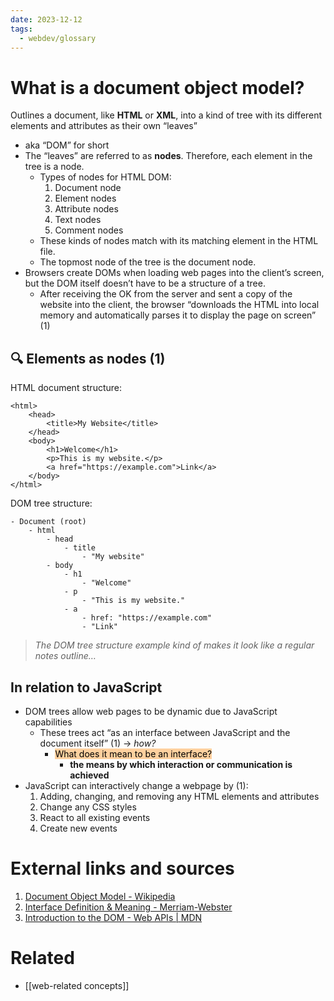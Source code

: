```yaml
---
date: 2023-12-12
tags:
  - webdev/glossary
---
```


# What is a document object model?
Outlines a document, like **HTML** or **XML**, into a kind of tree with its different elements and attributes as their own “leaves”
- aka “DOM” for short
- The “leaves” are referred to as **nodes**. Therefore, each element in the tree is a node.
	- Types of nodes for HTML DOM:
		1. Document node
		2. Element nodes
		3. Attribute nodes
		4. Text nodes
		5. Comment nodes
	- These kinds of nodes match with its matching element in the HTML file.
	- The topmost node of the tree is the document node.
- Browsers create DOMs when loading web pages into the client’s screen, but the DOM itself doesn’t have to be a structure of a tree.
	- After receiving the OK from the server and sent a copy of the website into the client, the browser “downloads the HTML into local memory and automatically parses it to display the page on screen” (1)

## 🔍 Elements as nodes (1)
HTML document structure:
```
<html>
	<head>
		<title>My Website</title>
	</head>
	<body>
		<h1>Welcome</h1>
		<p>This is my website.</p>
		<a href="https://example.com">Link</a>
	</body>
</html>
```

DOM tree structure:
```
- Document (root)
	- html
		- head
			- title
				- "My website"
		- body
			- h1
				- "Welcome"
			- p
				- "This is my website."
			- a
				- href: "https://example.com"
				- "Link"
```

> *The DOM tree structure example kind of makes it look like a regular notes outline…*

## In relation to JavaScript
- DOM trees allow web pages to be dynamic due to JavaScript capabilities
	- These trees act “as an interface between JavaScript and the document itself” (1) → *how?*
		- <mark style="background: #FFB86CA6;">What does it mean to be an interface?</mark>
			- **the means by which interaction or communication is achieved**
- JavaScript can interactively change a webpage by (1):
	1. Adding, changing, and removing any HTML elements and attributes
	2. Change any CSS styles
	3. React to all existing events
	4. Create new events

# External links and sources
1. [Document Object Model - Wikipedia](https://en.wikipedia.org/wiki/Document_Object_Model)
2. [Interface Definition & Meaning - Merriam-Webster](https://www.merriam-webster.com/dictionary/interface)
3. [Introduction to the DOM - Web APIs | MDN](https://developer.mozilla.org/en-US/docs/Web/API/Document_Object_Model/Introduction)
# Related
- [[web-related concepts]]